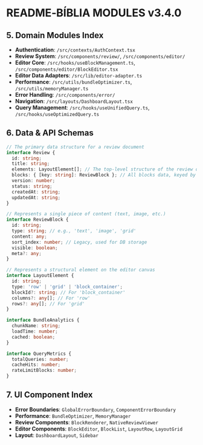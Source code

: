 
# README‑BÍBLIA MODULES v3.4.0

## 5. Domain Modules Index
- **Authentication**: `/src/contexts/AuthContext.tsx`
- **Review System**: `/src/components/review/`, `/src/components/editor/`
- **Editor Core**: `/src/hooks/useBlockManagement.ts`, `/src/components/editor/BlockEditor.tsx`
- **Editor Data Adapters**: `/src/lib/editor-adapter.ts`
- **Performance**: `/src/utils/bundleOptimizer.ts`, `/src/utils/memoryManager.ts`
- **Error Handling**: `/src/components/error/`
- **Navigation**: `/src/layouts/DashboardLayout.tsx`
- **Query Management**: `/src/hooks/useUnifiedQuery.ts`, `/src/hooks/useOptimizedQuery.ts`

## 6. Data & API Schemas
```typescript
// The primary data structure for a review document
interface Review {
  id: string;
  title: string;
  elements: LayoutElement[]; // The top-level structure of the review document
  blocks: { [key: string]: ReviewBlock }; // All blocks data, keyed by their ID
  version: number;
  status: string;
  createdAt: string;
  updatedAt: string;
}

// Represents a single piece of content (text, image, etc.)
interface ReviewBlock {
  id: string;
  type: string; // e.g., 'text', 'image', 'grid'
  content: any;
  sort_index: number; // Legacy, used for DB storage
  visible: boolean;
  meta?: any;
}

// Represents a structural element on the editor canvas
interface LayoutElement {
  id: string;
  type: 'row' | 'grid' | 'block_container';
  blockId?: string; // For 'block_container'
  columns?: any[]; // For 'row'
  rows?: any[]; // For 'grid'
}

interface BundleAnalytics {
  chunkName: string;
  loadTime: number;
  cached: boolean;
}

interface QueryMetrics {
  totalQueries: number;
  cacheHits: number;
  rateLimitBlocks: number;
}
```

## 7. UI Component Index
- **Error Boundaries**: `GlobalErrorBoundary`, `ComponentErrorBoundary`
- **Performance**: `BundleOptimizer`, `MemoryManager`
- **Review Components**: `BlockRenderer`, `NativeReviewViewer`
- **Editor Components**: `BlockEditor`, `BlockList`, `LayoutRow`, `LayoutGrid`
- **Layout**: `DashboardLayout`, `Sidebar`
